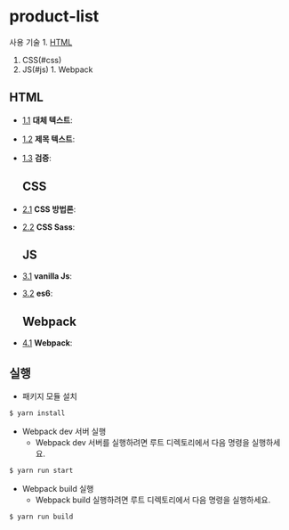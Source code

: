 # product-list

사용 기술
	1. [HTML](#html)
  1. CSS(#css)
  1. JS(#js)
	1. Webpack

## HTML

  <a name="html--text"></a><a name="1.1"></a>
  - [1.1](#html--text) **대체 텍스트**: 

	<a name="html--heading"></a><a name="1.2"></a>
  - [1.2](#html--heading) **제목 텍스트**: 

	<a name="html--confirm"></a><a name="1.3"></a>
  - [1.3](#html--confirm) **검증**: 

	## CSS

  <a name="css--bem"></a><a name="2.1"></a>
  - [2.1](#css--bem) **CSS 방법론**: 

	<a name="css--sass"></a><a name="2.2"></a>
  - [2.2](#css--sass) **CSS Sass**: 

	## JS

  <a name="js--vanillaJs"></a><a name="3.1"></a>
  - [3.1](#js--vanillaJs) **vanilla Js**: 

	<a name="js--es6"></a><a name="3.2"></a>
  - [3.2](#js--es6) **es6**: 

	## Webpack

  <a name="webpack--vanillaJs"></a><a name="4.1"></a>
  - [4.1](#webpack--vanillaJs) **Webpack**: 

## 실행

* 패키지 모듈 설치
```bash
$ yarn install
``` 

*  Webpack dev 서버 실행
    * Webpack dev 서버를 실행하려면 루트 디렉토리에서 다음 명령을 실행하세요.   
```bash
$ yarn run start
``` 

* Webpack build 실행
    * Webpack build 실행하려면 루트 디렉토리에서 다음 명령을 실행하세요.
```bash
$ yarn run build
``` 
                        
